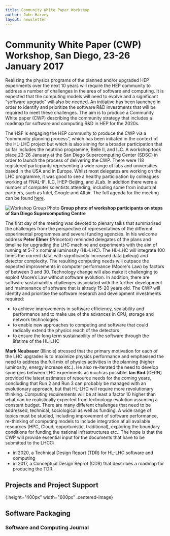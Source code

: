 ```yaml
---
title: Community White Paper Workshop
author: John Harvey
layout: newsletter
---
```

# Community White Paper (CWP) Workshop, San Diego,  23-26 January 2017 

Realizing the physics programs of the planned and/or upgraded HEP experiments over the next 10 years will require the HEP community  to address a number of challenges in the area of software and computing. It is expected that the computing models will need to evolve and a significant “software upgrade” will also be needed. An initiative has been launched in order to identify and prioritize the software R&D investments that will be required to meet these challenges. The aim is to produce a Community White paper (CWP) describing the community strategy that includes a roadmap for software and computing R&D in HEP for the 2020s. 
 
The HSF is engaging the HEP community to produce the CWP via a “community planning process”, which has been initiated in the context of the HL-LHC project but which is also aiming for a broader participation that so far includes the neutrino programme, Belle II, and ILC. A workshop took place 23-26 January at the San Diego Supercomputing Center (SDSC) in order to launch the process of delivering the CWP. There were 118 registered particpants representing a wide range of labs and universities based in the USA and in Europe. Whilst most delegates are working on the LHC programme, it was good to see a healthy participation by colleagues working at FNAL-IF, ILC, IHEP-Beijing, and JLab. In addition there were a number of computer scientists attending, including some from industrial  partners, such as Intel, Google and Altair. The full agenda for the meeting can be found [here](http://indico.cern.ch/event/570249/timetable/#20170123.detailed).


![Workshop Group Photo](/images/SDSC_Workshop.jpg) **Group photo of workshop participants on steps of San Diego Supercomputing Centre**

The first day of the meeting was devoted to plenary talks that summarised the challenges from the perspective of representatives of the different experimental programmes and several funding agencies. In his welcome address __Peter Elmer__ (Princeton) reminded delegates of the plans and timeline for upgrading the LHC machine and experiments with the aim of running at 5-7 x nominal luminosity (HL-LHC). The HL-LHC will integrate 100 times the current data, with significantly increased data (pileup) and detector complexity. The resulting computing needs will outpace the expected improvements in computer performance (Moore's Law) by factors of between 3 and 30. Technology change will also make it challenging to exploit Moore’s Law without software evolution. In addition, there are software sustainability challenges associated with the further development and maintenance of software that is altrady 15-20 years old. The CWP will identify and prioritise the software research and development investments required:
 * to achieve improvements in software efficiency, scalability and performance and to make use of the advances in CPU, storage and 
 network technologies
 * to enable new approaches to computing and software that could radically extend the physics reach of the detectors
 * to ensure the long term sustainability of the software through the lifetime of the HL-LHC

__Mark Neubauer__ (Illinois) stressed that the primary motivation for each of the LHC upgrades is to maximize physics performance and emphasised the need to address the full mix of physics activities in the planning (higher luminosity, energy increase etc.). He also re-iterated the need to develop synergies between LHC experiments as much as possible. __Ian Bird__ (CERN) provided the latest estimates of resource needs for the coming years, concluding that Run 2 and Run 3 can probably be managed with an evolutionary approach, but that HL-LHC will require more revolutionary thinking. Computing requirements will be at least a factor 10 higher than what can be realistically expected from technology evolution assuming a constant budget. There are many different challenges that need to be addressed, technical, sociological as well as funding. A wide range of topics must be studied, including improvement of software performance, re-thinking of computing models to include integration af all available resources (HPC, Cloud, opportunistic, traditional), exploring the boundary conditions for funding the national infrastructures etc.. The hope is that the CWP will provide essential input for the documents that have to be submitted to the LHCC:
  * in 2020, a Technical Design Report (TDR) for HL-LHC software and computing 
  * in 2017, a Conceptual Design Reprot (CDR) that describes a roadmap for producing the TDR. 



## Projects and Project Support
{:height="400px" width="600px" .centered-image}
## Software Packaging


### Software and Computing Journal
